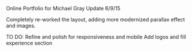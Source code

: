 Online Portfolio for Michael Gray
Update 6/9/15

Completely re-worked the layout, adding more modernized parallax effect and images.

TO DO: Refine and polish for responsiveness and mobile Add logos and fill experience section